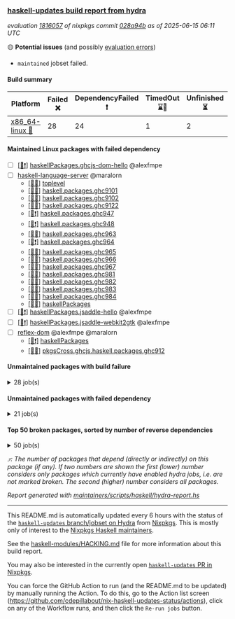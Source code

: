 ### [haskell-updates build report from hydra](https://hydra.nixos.org/jobset/nixpkgs/haskell-updates)
*evaluation [1816057](https://hydra.nixos.org/eval/1816057) of nixpkgs commit [028a94b](https://github.com/NixOS/nixpkgs/commits/028a94be88e833c919631df2973a00ec008062a8) as of 2025-06-15 06:11 UTC*

🟡 **Potential issues** (and possibly [evaluation errors](https://hydra.nixos.org/jobset/nixpkgs/haskell-updates))
  * `maintained` jobset failed.

#### Build summary

 | Platform | Failed ❌ | DependencyFailed ❗ | TimedOut ⌛🚫 | Unfinished ⏳ | Success ✅ | 
 | --- | --- | --- | --- | --- | --- | 
 | [x86_64-linux 🐧](https://hydra.nixos.org/eval/1816057?filter=.x86_64-linux) | 28 | 24 | 1 | 2 | 7308 | 
#### Maintained Linux packages with failed dependency
- [ ] [[🐧❗]](https://hydra.nixos.org/build/300115747) [haskellPackages.ghcjs-dom-hello](https://hydra.nixos.org/eval/1816057?filter=haskellPackages.ghcjs-dom-hello) @alexfmpe
- [ ] [haskell-language-server](https://hydra.nixos.org/eval/1816057?filter=haskell-language-server) @maralorn
  - [[🐧✅]](https://hydra.nixos.org/build/299350482) [toplevel](https://hydra.nixos.org/eval/1816057?filter=haskell-language-server)
  - [[🐧✅]](https://hydra.nixos.org/build/300115708) [haskell.packages.ghc9101](https://hydra.nixos.org/eval/1816057?filter=haskell.packages.ghc9101.haskell-language-server)
  - [[🐧✅]](https://hydra.nixos.org/build/300115711) [haskell.packages.ghc9102](https://hydra.nixos.org/eval/1816057?filter=haskell.packages.ghc9102.haskell-language-server)
  - [[🐧✅]](https://hydra.nixos.org/build/299350473) [haskell.packages.ghc9122](https://hydra.nixos.org/eval/1816057?filter=haskell.packages.ghc9122.haskell-language-server)
  - [[🐧❗]](https://hydra.nixos.org/build/299350476) [haskell.packages.ghc947](https://hydra.nixos.org/eval/1816057?filter=haskell.packages.ghc947.haskell-language-server)
  - [[🐧❗]](https://hydra.nixos.org/build/299350474) [haskell.packages.ghc948](https://hydra.nixos.org/eval/1816057?filter=haskell.packages.ghc948.haskell-language-server)
  - [[🐧✅]](https://hydra.nixos.org/build/299350477) [haskell.packages.ghc963](https://hydra.nixos.org/eval/1816057?filter=haskell.packages.ghc963.haskell-language-server)
  - [[🐧❗]](https://hydra.nixos.org/build/299350475) [haskell.packages.ghc964](https://hydra.nixos.org/eval/1816057?filter=haskell.packages.ghc964.haskell-language-server)
  - [[🐧✅]](https://hydra.nixos.org/build/299350479) [haskell.packages.ghc965](https://hydra.nixos.org/eval/1816057?filter=haskell.packages.ghc965.haskell-language-server)
  - [[🐧✅]](https://hydra.nixos.org/build/299350480) [haskell.packages.ghc966](https://hydra.nixos.org/eval/1816057?filter=haskell.packages.ghc966.haskell-language-server)
  - [[🐧✅]](https://hydra.nixos.org/build/299350478) [haskell.packages.ghc967](https://hydra.nixos.org/eval/1816057?filter=haskell.packages.ghc967.haskell-language-server)
  - [[🐧✅]](https://hydra.nixos.org/build/299350486) [haskell.packages.ghc981](https://hydra.nixos.org/eval/1816057?filter=haskell.packages.ghc981.haskell-language-server)
  - [[🐧✅]](https://hydra.nixos.org/build/299350489) [haskell.packages.ghc982](https://hydra.nixos.org/eval/1816057?filter=haskell.packages.ghc982.haskell-language-server)
  - [[🐧✅]](https://hydra.nixos.org/build/299350498) [haskell.packages.ghc983](https://hydra.nixos.org/eval/1816057?filter=haskell.packages.ghc983.haskell-language-server)
  - [[🐧✅]](https://hydra.nixos.org/build/299350481) [haskell.packages.ghc984](https://hydra.nixos.org/eval/1816057?filter=haskell.packages.ghc984.haskell-language-server)
  - [[🐧✅]](https://hydra.nixos.org/build/299350520) [haskellPackages](https://hydra.nixos.org/eval/1816057?filter=haskellPackages.haskell-language-server)
- [ ] [[🐧❗]](https://hydra.nixos.org/build/300115753) [haskellPackages.jsaddle-hello](https://hydra.nixos.org/eval/1816057?filter=haskellPackages.jsaddle-hello) @alexfmpe
- [ ] [[🐧❗]](https://hydra.nixos.org/build/300115754) [haskellPackages.jsaddle-webkit2gtk](https://hydra.nixos.org/eval/1816057?filter=haskellPackages.jsaddle-webkit2gtk) @alexfmpe
- [ ] [reflex-dom](https://hydra.nixos.org/eval/1816057?filter=reflex-dom) @alexfmpe @maralorn
  - [[🐧❗]](https://hydra.nixos.org/build/300115760) [haskellPackages](https://hydra.nixos.org/eval/1816057?filter=haskellPackages.reflex-dom)
  - [[🐧✅]](https://hydra.nixos.org/build/299350565) [pkgsCross.ghcjs.haskell.packages.ghc912](https://hydra.nixos.org/eval/1816057?filter=pkgsCross.ghcjs.haskell.packages.ghc912.reflex-dom)
#### Unmaintained packages with build failure
<details><summary>28 job(s) </summary>

- [ ] [[🐧❌]](https://hydra.nixos.org/build/299137964) [haskellPackages.gi-soup2](https://hydra.nixos.org/eval/1816057?filter=haskellPackages.gi-soup2)  ⤴️ 6 | 17
- [ ] [[🐧❌]](https://hydra.nixos.org/build/299138284) [haskellPackages.gpu-vulkan-middle](https://hydra.nixos.org/eval/1816057?filter=haskellPackages.gpu-vulkan-middle)  ⤴️ 3 | 7
- [ ] [[🐧❌]](https://hydra.nixos.org/build/299142323) [haskellPackages.xml-picklers](https://hydra.nixos.org/eval/1816057?filter=haskellPackages.xml-picklers)  ⤴️ 2 | 9
- [ ] [[🐧❌]](https://hydra.nixos.org/build/299137660) [haskellPackages.free-vector-spaces](https://hydra.nixos.org/eval/1816057?filter=haskellPackages.free-vector-spaces)  ⤴️ 1 | 7
- [ ] [[🐧❌]](https://hydra.nixos.org/build/299137683) [haskellPackages.fs-api](https://hydra.nixos.org/eval/1816057?filter=haskellPackages.fs-api)  ⤴️ 1 | 1
- [ ] [[🐧❌]](https://hydra.nixos.org/build/299139026) [haskellPackages.jpeg-turbo](https://hydra.nixos.org/eval/1816057?filter=haskellPackages.jpeg-turbo)  ⤴️ 1 | 1
- [ ] [[🐧❌]](https://hydra.nixos.org/build/299350512) [haskellPackages.geomancy-layout](https://hydra.nixos.org/eval/1816057?filter=haskellPackages.geomancy-layout)  ⤴️ 0 | 7
- [ ] [[🐧❌]](https://hydra.nixos.org/build/299140892) [haskellPackages.selda-json](https://hydra.nixos.org/eval/1816057?filter=haskellPackages.selda-json)  ⤴️ 0 | 2
- [ ] [[🐧❌]](https://hydra.nixos.org/build/299138327) [haskellPackages.hash-store](https://hydra.nixos.org/eval/1816057?filter=haskellPackages.hash-store)  ⤴️ 0 | 1
- [ ] [[🐧❌]](https://hydra.nixos.org/build/299139104) [haskellPackages.kmeans](https://hydra.nixos.org/eval/1816057?filter=haskellPackages.kmeans)  ⤴️ 0 | 1
- [ ] [[🐧❌]](https://hydra.nixos.org/build/299186735) [haskellPackages.wire-streams](https://hydra.nixos.org/eval/1816057?filter=haskellPackages.wire-streams)  ⤴️ 0 | 1
- [ ] [[🐧❌]](https://hydra.nixos.org/build/299186680) [haskellPackages.cabal-cargs](https://hydra.nixos.org/eval/1816057?filter=haskellPackages.cabal-cargs) 
- [ ] [[🐧❌]](https://hydra.nixos.org/build/299186683) [haskellPackages.delta-store](https://hydra.nixos.org/eval/1816057?filter=haskellPackages.delta-store) 
- [ ] [[🐧❌]](https://hydra.nixos.org/build/299137822) [haskellPackages.genvalidity-network-uri](https://hydra.nixos.org/eval/1816057?filter=haskellPackages.genvalidity-network-uri) 
- [ ] [[🐧❌]](https://hydra.nixos.org/build/299137903) [haskellPackages.gi-clutter](https://hydra.nixos.org/eval/1816057?filter=haskellPackages.gi-clutter) 
- [ ] [[🐧❌]](https://hydra.nixos.org/build/299137966) [haskellPackages.gitrev-typed](https://hydra.nixos.org/eval/1816057?filter=haskellPackages.gitrev-typed) 
- [ ] [[🐧❌]](https://hydra.nixos.org/build/299138362) [haskellPackages.haskell-halogen-core](https://hydra.nixos.org/eval/1816057?filter=haskellPackages.haskell-halogen-core) 
- [ ] [[🐧❌]](https://hydra.nixos.org/build/299138382) [haskellPackages.haskoin-store](https://hydra.nixos.org/eval/1816057?filter=haskellPackages.haskoin-store) 
- [ ] [[🐧❌]](https://hydra.nixos.org/build/299139409) [haskellPackages.llama-cpp-hs](https://hydra.nixos.org/eval/1816057?filter=haskellPackages.llama-cpp-hs) 
- [ ] [[🐧❌]](https://hydra.nixos.org/build/299139659) [haskellPackages.more-extensible-effects](https://hydra.nixos.org/eval/1816057?filter=haskellPackages.more-extensible-effects) 
- [ ] [[🐧❌]](https://hydra.nixos.org/build/299140266) [haskellPackages.phino](https://hydra.nixos.org/eval/1816057?filter=haskellPackages.phino) 
- [ ] [[🐧❌]](https://hydra.nixos.org/build/299186718) [haskellPackages.rawlock](https://hydra.nixos.org/eval/1816057?filter=haskellPackages.rawlock) 
- [ ] [[🐧❌]](https://hydra.nixos.org/build/299186719) [haskellPackages.rds-data](https://hydra.nixos.org/eval/1816057?filter=haskellPackages.rds-data) 
- [ ] [[🐧❌]](https://hydra.nixos.org/build/299350536) [haskellPackages.resource-registry](https://hydra.nixos.org/eval/1816057?filter=haskellPackages.resource-registry) 
- [ ] [[🐧❌]](https://hydra.nixos.org/build/299141710) [haskellPackages.text-builder-lawful-conversions](https://hydra.nixos.org/eval/1816057?filter=haskellPackages.text-builder-lawful-conversions) 
- [ ] [[🐧❌]](https://hydra.nixos.org/build/299141969) [haskellPackages.unimap](https://hydra.nixos.org/eval/1816057?filter=haskellPackages.unimap) 
- [ ] [[🐧❌]](https://hydra.nixos.org/build/299186734) [haskellPackages.verismith](https://hydra.nixos.org/eval/1816057?filter=haskellPackages.verismith) 
- [ ] [[🐧❌]](https://hydra.nixos.org/build/299186736) [haskellPackages.wsjtx-udp](https://hydra.nixos.org/eval/1816057?filter=haskellPackages.wsjtx-udp) 
</details>

#### Unmaintained packages with failed dependency
<details><summary>21 job(s) </summary>

- [ ] [ihaskell](https://hydra.nixos.org/eval/1816057?filter=ihaskell)  ⤴️ 10 | 18
  - [[🐧❗]](https://hydra.nixos.org/build/299142511) [toplevel](https://hydra.nixos.org/eval/1816057?filter=ihaskell)
  - [[🐧✅]](https://hydra.nixos.org/build/299138863) [haskellPackages](https://hydra.nixos.org/eval/1816057?filter=haskellPackages.ihaskell)
- [ ] [[🐧❗]](https://hydra.nixos.org/build/300115743) [haskellPackages.gi-webkit2](https://hydra.nixos.org/eval/1816057?filter=haskellPackages.gi-webkit2)  ⤴️ 4 | 14
- [ ] [[🐧❗]](https://hydra.nixos.org/build/299138282) [haskellPackages.gpu-vulkan-middle-khr-surface](https://hydra.nixos.org/eval/1816057?filter=haskellPackages.gpu-vulkan-middle-khr-surface)  ⤴️ 2 | 5
- [ ] [[🐧❗]](https://hydra.nixos.org/build/299186709) [haskellPackages.pantry](https://hydra.nixos.org/eval/1816057?filter=haskellPackages.pantry)  ⤴️ 1 | 5
- [ ] [[🐧❗]](https://hydra.nixos.org/build/299140294) [haskellPackages.pontarius-xmpp](https://hydra.nixos.org/eval/1816057?filter=haskellPackages.pontarius-xmpp)  ⤴️ 1 | 4
- [ ] [[🐧❗]](https://hydra.nixos.org/build/299137125) [haskellPackages.dde](https://hydra.nixos.org/eval/1816057?filter=haskellPackages.dde)  ⤴️ 0 | 1
- [ ] [[🐧❗]](https://hydra.nixos.org/build/299138294) [haskellPackages.gpu-vulkan-middle-khr-surface-glfw](https://hydra.nixos.org/eval/1816057?filter=haskellPackages.gpu-vulkan-middle-khr-surface-glfw)  ⤴️ 0 | 1
- [ ] [[🐧❗]](https://hydra.nixos.org/build/299138291) [haskellPackages.gpu-vulkan-middle-khr-swapchain](https://hydra.nixos.org/eval/1816057?filter=haskellPackages.gpu-vulkan-middle-khr-swapchain)  ⤴️ 0 | 1
- [ ] [[🐧❗]](https://hydra.nixos.org/build/299135408) [haskellPackages.JuicyPixels-jpeg-turbo](https://hydra.nixos.org/eval/1816057?filter=haskellPackages.JuicyPixels-jpeg-turbo) 
- [ ] [[🐧❗]](https://hydra.nixos.org/build/299350509) [haskellPackages.fs-sim](https://hydra.nixos.org/eval/1816057?filter=haskellPackages.fs-sim) 
- [ ] [[🐧❗]](https://hydra.nixos.org/build/299137970) [haskellPackages.gi-soup](https://hydra.nixos.org/eval/1816057?filter=haskellPackages.gi-soup) 
- [ ] [[🐧❗]](https://hydra.nixos.org/build/299137933) [haskellPackages.gi-vips](https://hydra.nixos.org/eval/1816057?filter=haskellPackages.gi-vips) 
- [ ] [[🐧❗]](https://hydra.nixos.org/build/300115752) [haskellPackages.hgdal](https://hydra.nixos.org/eval/1816057?filter=haskellPackages.hgdal) 
- [ ] [[🐧❗]](https://hydra.nixos.org/build/299138740) [haskellPackages.hsendxmpp](https://hydra.nixos.org/eval/1816057?filter=haskellPackages.hsendxmpp) 
- [ ] [[🐧❗]](https://hydra.nixos.org/build/299138923) [haskellPackages.inspection-proxy](https://hydra.nixos.org/eval/1816057?filter=haskellPackages.inspection-proxy) 
- [ ] [[🐧❗]](https://hydra.nixos.org/build/299139187) [haskellPackages.lambdabot-xmpp](https://hydra.nixos.org/eval/1816057?filter=haskellPackages.lambdabot-xmpp) 
- [ ] [[🐧❗]](https://hydra.nixos.org/build/300115782) [maintained](https://hydra.nixos.org/eval/1816057?filter=maintained) 
- [ ] [[🐧❗]](https://hydra.nixos.org/build/299186705) [haskellPackages.mega-sdist](https://hydra.nixos.org/eval/1816057?filter=haskellPackages.mega-sdist) 
- [ ] [[🐧❗]](https://hydra.nixos.org/build/299140292) [haskellPackages.pontarius-xmpp-extras](https://hydra.nixos.org/eval/1816057?filter=haskellPackages.pontarius-xmpp-extras) 
</details>

#### Top 50 broken packages, sorted by number of reverse dependencies
<details><summary>50 job(s) </summary>

[haskell98](https://packdeps.haskellers.com/reverse/haskell98) ⤴️ 152  
[failure](https://packdeps.haskellers.com/reverse/failure) ⤴️ 72  
[enumerator](https://packdeps.haskellers.com/reverse/enumerator) ⤴️ 56  
[connection](https://packdeps.haskellers.com/reverse/connection) ⤴️ 50  
[util](https://packdeps.haskellers.com/reverse/util) ⤴️ 49  
[derive](https://packdeps.haskellers.com/reverse/derive) ⤴️ 48  
[fclabels](https://packdeps.haskellers.com/reverse/fclabels) ⤴️ 47  
[syb-with-class](https://packdeps.haskellers.com/reverse/syb-with-class) ⤴️ 42  
[MonadCatchIO-transformers](https://packdeps.haskellers.com/reverse/MonadCatchIO-transformers) ⤴️ 41  
[TypeCompose](https://packdeps.haskellers.com/reverse/TypeCompose) ⤴️ 41  
[PrimitiveArray](https://packdeps.haskellers.com/reverse/PrimitiveArray) ⤴️ 35  
[crypto-random](https://packdeps.haskellers.com/reverse/crypto-random) ⤴️ 35  
[dual](https://packdeps.haskellers.com/reverse/dual) ⤴️ 32  
[hsp](https://packdeps.haskellers.com/reverse/hsp) ⤴️ 32  
[language-ecmascript](https://packdeps.haskellers.com/reverse/language-ecmascript) ⤴️ 31  
[iteratee](https://packdeps.haskellers.com/reverse/iteratee) ⤴️ 29  
[composite-base](https://packdeps.haskellers.com/reverse/composite-base) ⤴️ 28  
[regexpr](https://packdeps.haskellers.com/reverse/regexpr) ⤴️ 27  
[text-format](https://packdeps.haskellers.com/reverse/text-format) ⤴️ 27  
[crypto-numbers](https://packdeps.haskellers.com/reverse/crypto-numbers) ⤴️ 25  
[either-unwrap](https://packdeps.haskellers.com/reverse/either-unwrap) ⤴️ 25  
[Crypto](https://packdeps.haskellers.com/reverse/Crypto) ⤴️ 22  
[crypto-pubkey](https://packdeps.haskellers.com/reverse/crypto-pubkey) ⤴️ 22  
[haskelldb](https://packdeps.haskellers.com/reverse/haskelldb) ⤴️ 22  
[wxdirect](https://packdeps.haskellers.com/reverse/wxdirect) ⤴️ 22  
[BiobaseTypes](https://packdeps.haskellers.com/reverse/BiobaseTypes) ⤴️ 21  
[alg](https://packdeps.haskellers.com/reverse/alg) ⤴️ 21  
[hw-rankselect-base](https://packdeps.haskellers.com/reverse/hw-rankselect-base) ⤴️ 21  
[libxml-sax](https://packdeps.haskellers.com/reverse/libxml-sax) ⤴️ 21  
[wxc](https://packdeps.haskellers.com/reverse/wxc) ⤴️ 21  
[biocore](https://packdeps.haskellers.com/reverse/biocore) ⤴️ 20  
[hw-excess](https://packdeps.haskellers.com/reverse/hw-excess) ⤴️ 20  
[reform](https://packdeps.haskellers.com/reverse/reform) ⤴️ 20  
[wxcore](https://packdeps.haskellers.com/reverse/wxcore) ⤴️ 20  
[attoparsec-enumerator](https://packdeps.haskellers.com/reverse/attoparsec-enumerator) ⤴️ 19  
[cprng-aes](https://packdeps.haskellers.com/reverse/cprng-aes) ⤴️ 19  
[fay](https://packdeps.haskellers.com/reverse/fay) ⤴️ 19  
[harp](https://packdeps.haskellers.com/reverse/harp) ⤴️ 19  
[hsx2hs](https://packdeps.haskellers.com/reverse/hsx2hs) ⤴️ 19  
[hw-balancedparens](https://packdeps.haskellers.com/reverse/hw-balancedparens) ⤴️ 19  
[ixset](https://packdeps.haskellers.com/reverse/ixset) ⤴️ 19  
[mmsyn2](https://packdeps.haskellers.com/reverse/mmsyn2) ⤴️ 19  
[wx](https://packdeps.haskellers.com/reverse/wx) ⤴️ 19  
[BiobaseENA](https://packdeps.haskellers.com/reverse/BiobaseENA) ⤴️ 18  
[asn1-data](https://packdeps.haskellers.com/reverse/asn1-data) ⤴️ 18  
[bytestring-show](https://packdeps.haskellers.com/reverse/bytestring-show) ⤴️ 18  
[dbus-core](https://packdeps.haskellers.com/reverse/dbus-core) ⤴️ 18  
[digit](https://packdeps.haskellers.com/reverse/digit) ⤴️ 18  
[gtksourceview2](https://packdeps.haskellers.com/reverse/gtksourceview2) ⤴️ 18  
[hw-rankselect](https://packdeps.haskellers.com/reverse/hw-rankselect) ⤴️ 18  
</details>


*⤴️: The number of packages that depend (directly or indirectly) on this package (if any). If two numbers are shown the first (lower) number considers only packages which currently have enabled hydra jobs, i.e. are not marked broken. The second (higher) number considers all packages.*

*Report generated with [maintainers/scripts/haskell/hydra-report.hs](https://github.com/NixOS/nixpkgs/blob/haskell-updates/maintainers/scripts/haskell/hydra-report.hs)*


----------------------------------------------------------------------

This README.md is automatically updated every 6 hours with the status of the
[`haskell-updates` branch/jobset on Hydra](https://hydra.nixos.org/jobset/nixpkgs/haskell-updates)
from [Nixpkgs](https://github.com/NixOS/nixpkgs).  This is mostly only of
interest to the [Nixpkgs Haskell maintainers](https://github.com/orgs/NixOS/teams/haskell).

See the
[haskell-modules/HACKING.md](https://github.com/NixOS/nixpkgs/blob/haskell-updates/pkgs/development/haskell-modules/HACKING.md)
file for more information about this build report.

You may also be interested in the currently open
[`haskell-updates` PR in Nixpkgs](https://github.com/nixos/nixpkgs/pulls?q=is%3Apr+is%3Aopen+head%3Ahaskell-updates).

You can force the GitHub Action to run (and the README.md to be updated) by
manually running the Action.  To do this, go to the Action list screen
(https://github.com/cdepillabout/nix-haskell-updates-status/actions),
click on any of the Workflow runs, and then click the `Re-run jobs` button.
